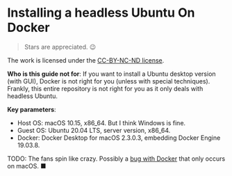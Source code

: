 <!-- Copyright (c) 2020 Leedehai. All rights reserved.
The use of this content is restricted by the CC-BY-NC-ND license, see
LICENSE.txt. -->

# Installing a headless Ubuntu On Docker

> Stars are appreciated. :wink:

The work is licensed under the [CC-BY-NC-ND license](LICENSE.txt).

**Who is this guide not for**:
If you want to install a Ubuntu desktop version (with GUI), Docker is not right
for you (unless with special techniques). Frankly, this entire repository is not
right for you as it only deals with headless Ubuntu.

**Key parameters**:
- Host OS: macOS 10.15, x86_64. But I think Windows is fine.
- Guest OS: Ubuntu 20.04 LTS, server version, x86_64.
- Docker: Docker Desktop for macOS 2.3.0.3, embedding Docker Engine 19.03.8.

TODO: The fans spin like crazy. Possibly a [bug with Docker](http://github.com/docker/for-mac/issues/3499) that only occurs on macOS.
■
